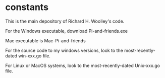 # constants

This is the main depository of Richard H. Woolley's code. 

  For the Windows executable, download Pi-and-friends.exe

  Mac executable is Mac-Pi-and-friends

For the source code to my windows versions, look to the most-recently-dated win-xxx.go file. 

For Linux or MacOS systems, look to the most-recently-dated Unix-xxx.go file. 
